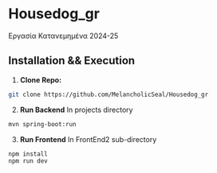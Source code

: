 # Housedog_gr
Εργασία Κατανεμημένα 2024-25

## Installation && Execution

1. **Clone Repo:**
```bash
git clone https://github.com/MelancholicSeal/Housedog_gr
```
2. **Run Backend**
   In projects directory
```bash
mvn spring-boot:run
```
3. **Run Frontend**
   In FrontEnd2 sub-directory
```bash
npm install
npm run dev
```

